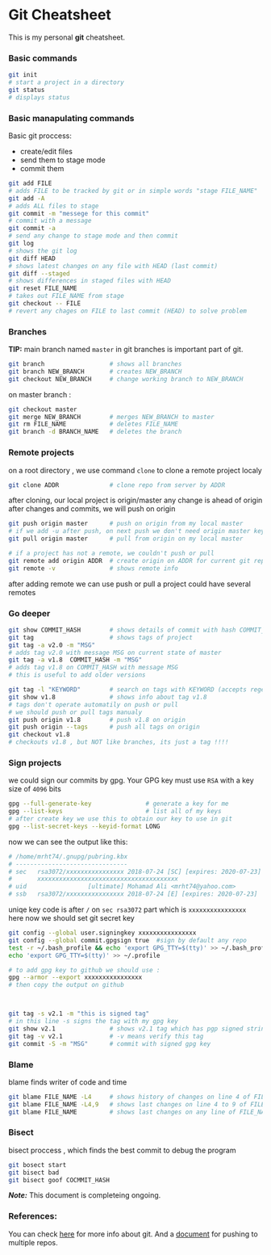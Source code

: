 # Git Cheatsheet

This is my personal **git** cheatsheet.

### Basic commands

``` bash
git init                    
# start a project in a directory
git status                  
# displays status
```

### Basic manapulating commands

Basic git proccess: 
* create/edit files 
* send them to stage mode
* commit them

``` bash
git add FILE                
# adds FILE to be tracked by git or in simple words "stage FILE_NAME"
git add -A                  
# adds ALL files to stage
git commit -m "messege for this commit"
# commit with a message 
git commit -a               
# send any change to stage mode and then commit
git log                     
# shows the git log
git diff HEAD               
# shows latest changes on any file with HEAD (last commit)
git diff --staged           
# shows differences in staged files with HEAD 
git reset FILE_NAME         
# takes out FILE_NAME from stage
git checkout -- FILE        
# revert any chages on FILE to last commit (HEAD) to solve problem
```

### Branches

**TIP:** main branch named `master` in git
branches is important part of git.

```bash
git branch                  # shows all branches
git branch NEW_BRANCH       # creates NEW_BRANCH
git checkout NEW_BRANCH     # change working branch to NEW_BRANCH
```

on master branch :

``` bash
git checkout master
git merge NEW_BRANCH        # merges NEW_BRANCH to master
git rm FILE_NAME            # deletes FILE_NAME 
git branch -d BRANCH_NAME   # deletes the branch
```

### Remote projects

on a root directory , we use command `clone` to clone a remote project localy

``` bash
git clone ADDR              # clone repo from server by ADDR
```

after cloning, our local project is origin/master
any change is ahead of origin
after changes and commits, we will push on origin

``` bash
git push origin master      # push on origin from my local master
# if we add -u after push, on next push we don't need origin master keywords
git pull origin master      # pull from origin on my local master

# if a project has not a remote, we couldn't push or pull
git remote add origin ADDR  # create origin on ADDR for current git repo
git remote -v               # shows remote info
```
after adding remote we can use push or pull
a project could have several remotes

### Go deeper

``` bash
git show COMMIT_HASH        # shows details of commit with hash COMMIT_HASH
git tag                     # shows tags of project
git tag -a v2.0 -m "MSG"    
# adds tag v2.0 with message MSG on current state of master
git tag -a v1.8  COMMIT_HASH -m "MSG"
# adds tag v1.8 on COMMIT_HASH with message MSG 
# this is useful to add older versions

git tag -l "KEYWORD"        # search on tags with KEYWORD (accepts regex)
git show v1.8               # shows info about tag v1.8
# tags don't operate automatily on push or pull
# we should push or pull tags manualy
git push origin v1.8        # push v1.8 on origin
git push origin --tags      # push all tags on origin
git checkout v1.8           
# checkouts v1.8 , but NOT like branches, its just a tag !!!!
```
### Sign projects

we could sign our commits by gpg. Your GPG key must use `RSA` with a key size of `4096` bits

``` bash
gpg --full-generate-key               # generate a key for me
gpg --list-keys                       # list all of my keys
# after create key we use this to obtain our key to use in git
gpg --list-secret-keys --keyid-format LONG 
```

now we can see the output like this: 

``` bash
# /home/mrht74/.gnupg/pubring.kbx
# -------------------------------
# sec   rsa3072/xxxxxxxxxxxxxxxx 2018-07-24 [SC] [expires: 2020-07-23]
#       xxxxxxxxxxxxxxxxxxxxxxxxxxxxxxxxxxxxxxx
# uid                 [ultimate] Mohamad Ali <mrht74@yahoo.com>
# ssb   rsa3072/xxxxxxxxxxxxxxxx 2018-07-24 [E] [expires: 2020-07-23]
```

uniqe key code is after `/` on `sec rsa3072` part which is `xxxxxxxxxxxxxxxx` here
now we should set git secret key

``` bash
git config --global user.signingkey xxxxxxxxxxxxxxxx
git config --global commit.gpgsign true  #sign by default any repo
test -r ~/.bash_profile && echo 'export GPG_TTY=$(tty)' >> ~/.bash_profile
echo 'export GPG_TTY=$(tty)' >> ~/.profile

# to add gpg key to github we should use :
gpg --armor --export xxxxxxxxxxxxxxxx
# then copy the output on github 



git tag -s v2.1 -m "this is signed tag"
# in this line -s signs the tag with my gpg key
git show v2.1               # shows v2.1 tag which has pgp signed string
git tag -v v2.1             # -v means verify this tag
git commit -S -m "MSG"      # commit with signed gpg key
```

### Blame

blame finds writer of code and time

``` bash
git blame FILE_NAME -L4     # shows history of changes on line 4 of FILE_NAME and who changed them
git blame FILE_NAME -L4,9   # shows last changes on line 4 to 9 of FILE_NAME and who changed them
git blame FILE_NAME         # shows last changes on any line of FILE_NAME and who changed them
```

### Bisect

bisect proccess , which finds the best commit to debug the program

``` bash
git bosect start
git bisect bad
git bisect goof COCMMIT_HASH
```


_**Note:**_ This document is completeing ongoing.

### References:
You can check [here](https://medium.com/@sauvik_dolui/a-few-git-tricks-tips-b680c3968a9b) for more info about git.
And a [document](https://gist.github.com/rvl/c3f156e117e22a25f242) for pushing to multiple repos.


